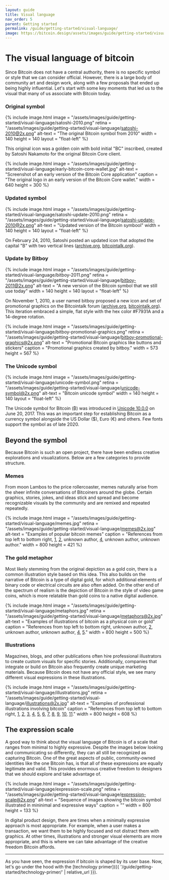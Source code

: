 ```yaml
---
layout: guide
title: Visual language
nav_order: 5
parent: Getting started
permalink: /guide/getting-started/visual-language/
image: https://bitcoin.design/assets/images/guide/getting-started/visual-language/visual-language-preview.jpg
---
```


<!--

Editor's notes

A brief history of bitcoin "branding" and the visual culture around bitcoin.

A good addition would be a summary of the basic brand elements (color, symbol...).

Illustration sources

- https://www.figma.com/file/qzvCvqhSRx3Jq8aywaSjlr/Bitcoin-Design-Guide-Illustrations-CO?node-id=887%3A151

-->

# The visual language of bitcoin

Since Bitcoin does not have a central authority, there is no specific symbol or style that we can consider official. However, there is a large body of community art and design work, along with a few proposals that ended up being highly influential. Let's start with some key moments that led us to the visual that many of us associate with Bitcoin today.

### Original symbol

<div class="center" markdown="1">

{% include image.html
   image = "/assets/images/guide/getting-started/visual-language/satoshi-2010.png"
   retina = "/assets/images/guide/getting-started/visual-language/satoshi-2010@2x.png"
   alt-text = "The original Bitcoin symbol from 2010"
   width = 140
   height = 140
   layout = "float-left"
%}

This original icon was a golden coin with bold initial "BC" inscribed, created by Satoshi Nakamoto for the original Bitcoin Core client.

</div>

<div class="image-gallery" markdown="1">

{% include image.html
   image = "/assets/images/guide/getting-started/visual-language/early-bitcoin-core-wallet.jpg"
   alt-text = "Screenshot of an early version of the Bitcoin Core application"
   caption = "The original logo in an early version of the Bitcoin Core wallet."
   width = 640
   height = 300
%}

</div>

### Updated symbol

<div class="center" markdown="1">

{% include image.html
   image = "/assets/images/guide/getting-started/visual-language/satoshi-update-2010.png"
   retina = "/assets/images/guide/getting-started/visual-language/satoshi-update-2010@2x.png"
   alt-text = "Updated version of the Bitcoin symbool"
   width = 140
   height = 140
   layout = "float-left"
%}

On February 24, 2010, Satoshi posted an updated icon that adopted the capital "B" with two vertical lines ([archive.org](https://web.archive.org/web/20130524055823/https://bitcointalk.org/index.php?topic=64.0), [bitcointalk.org](https://bitcointalk.org/index.php?topic=64.0)).

</div>

### Update by Bitboy

<div class="center" markdown="1">

{% include image.html
   image = "/assets/images/guide/getting-started/visual-language/bitboy-2011.png"
   retina = "/assets/images/guide/getting-started/visual-language/bitboy-2011@2x.png"
   alt-text = "A new version of the Bitcoin symbol that we still use today"
   width = 140
   height = 140
   layout = "float-left"
%}

On November 1, 2010, a user named bitboy proposed a new icon and set of promotional graphics on the Bitcointalk forum ([archive.org](https://web.archive.org/web/20130524191250/https://bitcointalk.org/index.php?topic=1631.0), [bitcointalk.org](https://bitcointalk.org/index.php?topic=1631.0)). This iteration embraced a simple, flat style with the hex color #F7931A and a 14-degree rotation.

</div>

<div class="image-gallery" markdown="1">

{% include image.html
   image = "/assets/images/guide/getting-started/visual-language/bitboy-promotional-graphics.png"
   retina = "/assets/images/guide/getting-started/visual-language/bitboy-promotional-graphics@2x.png"
   alt-text = "Promotional Bitcoin graphics like buttons and stickers"
   caption = "Promotional graphics created by bitboy."
   width = 573
   height = 567
%}

</div>

### The Unicode symbol

<div class="center" markdown="1">

{% include image.html
   image = "/assets/images/guide/getting-started/visual-language/unicode-symbol.png"
   retina = "/assets/images/guide/getting-started/visual-language/unicode-symbol@2x.png"
   alt-text = "Bitcoin unicode symbol"
   width = 140
   height = 140
   layout = "float-left"
%}

The Unicode symbol for Bitcoin (₿) was introduced in [Unicode 10.0.0](http://www.unicode.org/versions/Unicode10.0.0/) on June 20, 2017. This was an important step for establishing Bitcoin as a currency symbol alongside the US Dollar ($), Euro (€) and others. Few fonts support the symbol as of late 2020.

</div>

## Beyond the symbol

Because Bitcoin is such an open project, there have been endless creative explorations and visualizations. Below are a few categories to provide structure.

### Memes

From moon Lambos to the price rollercoaster, memes naturally arise from the sheer infinite conversations of Bitcoiners around the globe. Certain graphics, stories, jokes, and ideas stick and spread and become recognizable visuals by the community and are remixed and repeated repeatedly.

<div class="image-gallery" markdown="1">

{% include image.html
   image = "/assets/images/guide/getting-started/visual-language/memes.jpg"
   retina = "/assets/images/guide/getting-started/visual-language/memes@2x.jpg"
   alt-text = "Examples of popular bitcoin memes"
   caption = "References from top left to bottom right, <a href='http://www.brainlesstales.com/bitcoin-roller-coaster' target='_blank'>1</a>, <a href='https://www.reddit.com/r/Bitcoin/comments/1gagle/lol_new_bitcoin_billboard_in_san_jose_honey_badger/' target='_blank'>2</a>, unknown author, <a href='https://medium.com/@paulbars/magic-internet-money-how-a-reddit-ad-made-bitcoin-hit-1000-and-inspired-south-parks-art-b414ec7a5598' target='_blank'>4</a>, unknown author, unknown author."
   width = 800
   height = 421
%}

</div>

### The gold metaphor

Most likely stemming from the original depiction as a gold coin, there is a common illustration style based on this idea. This also builds on the narrative of Bitcoin is a type of digital gold, for which additional elements of binary code or electrical circuits are also often added. On the other end of the spectrum of realism is the depiction of Bitcoin in the style of video game coins, which is more relatable than gold coins to a native digital audience.

<div class="image-gallery" markdown="1">

{% include image.html
   image = "/assets/images/guide/getting-started/visual-language/metaphors.jpg"
   retina = "/assets/images/guide/getting-started/visual-language/metaphors@2x.jpg"
   alt-text = "Examples of illustrations of bitcoin as a physical coin or gold"
   caption = "References from top left to bottom right, unknown author, <a href='https://www.freepik.com/free-vector/bitcoin-design_2082416.htm' target='_blank'>2</a>, unknown author, unknown author, <a href='https://wall.alphacoders.com/big.php?i=794593' target='_blank'>4</a>, <a href='https://wall.alphacoders.com/big.php?i=939776' target='_blank'>5</a>."
   width = 800
   height = 500
%}

</div>

### Illustrations

Magazines, blogs, and other publications often hire professional illustrators to create custom visuals for specific stories. Additionally, companies that integrate or build on Bitcoin also frequently create unique marketing materials. Because Bitcoin does not have any official style, we see many different visual expressions in these illustrations.

<div class="image-gallery" markdown="1">

{% include image.html
   image = "/assets/images/guide/getting-started/visual-language/illustrations.jpg"
   retina = "/assets/images/guide/getting-started/visual-language/illustrations@2x.jpg"
   alt-text = "Examples of professional illustrations involving bitcoin"
   caption = "References from top left to bottom right, <a href='https://www.behance.net/gallery/66922301/Cryptoshop_Spot' target='_blank'>1</a>, <a href='https://www.behance.net/gallery/16903103/INSIDE-THE-WILD-WORLD-OF-BITCOIN' target='_blank'>2</a>, <a href='https://www.behance.net/gallery/25226745/Bitcoin-Illustration-for-an-internal-corporale-mag' target='_blank'>3</a>, <a href='https://www.behance.net/gallery/55850063/Waiting-for-Bitcoin' target='_blank'>4</a>, <a href='https://www.behance.net/gallery/56839949/The-Bitcoin-Knight' target='_blank'>5</a>, <a href='https://www.behance.net/gallery/58381785/Cryptocurrency' target='_blank'>6</a>, <a href='https://www.behance.net/gallery/59591697/Miss-Currency' target='_blank'>7</a>, <a href='https://www.behance.net/gallery/59920255/WIRED-Backchannel-The-Future-of-Bitcoin' target='_blank'>8</a>, <a href='https://mercuryo.io' target='_blank'>9</a>, <a href='' target='_blank'>10</a>, <a href='https://cash.app/bitcoin' target='_blank'>11</a>."
   width = 800
   height = 608
%}

</div>

## The expression scale

A good way to think about the visual language of Bitcoin is of a scale that ranges from minimal to highly expressive. Despite the images below looking and communicating so differently, they can all still be recognized as capturing Bitcoin. One of the great aspects of public, community-owned identities like the one Bitcoin has, is that all of these expressions are equally legitimate and valid. This provides enormous creative freedom to designers that we should explore and take advantage of.

{% include image.html
   image = "/assets/images/guide/getting-started/visual-language/expression-scale.png"
   retina = "/assets/images/guide/getting-started/visual-language/expression-scale@2x.png"
   alt-text = "Sequence of images showing the bitcoin symbol illustrated in mininimal and expressive ways"
   caption = ""
   width = 800
   height = 133
%}

In digital product design, there are times when a minimally expressive approach is most appropriate. For example, when a user makes a transaction, we want them to be highly focused and not distract them with graphics. At other times, illustrations and stronger visual elements are more appropriate, and this is where we can take advantage of the creative freedom Bitcoin affords.

---

As you have seen, the expression if bitcoin is shaped by its user base. Now, let's go under the hood with the [technology primer]({{ '/guide/getting-started/technology-primer/' | relative_url }}).
